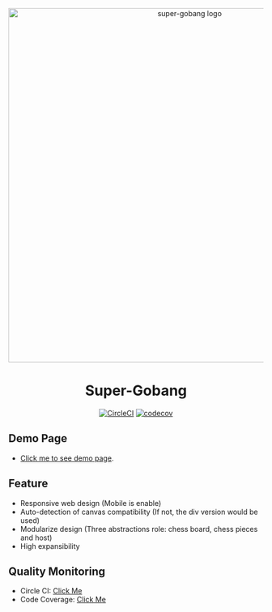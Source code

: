 <p align="center">
  <a href="https://github.com/chuckWu1989/super-gobang" rel="noopener" target="_blank"><img width="700" src="https://chuckWu1989.github.io/super-gobang/public/gobang.png" alt="super-gobang logo"></a></p>

<h1 align="center">Super-Gobang</h1>

<div align="center">
  
[![CircleCI](https://circleci.com/gh/d9767192/super-gobang/tree/master.svg?style=svg)](https://circleci.com/gh/d9767192/super-gobang/tree/master)
[![codecov](https://codecov.io/gh/d9767192/super-gobang/branch/master/graph/badge.svg)](https://codecov.io/gh/d9767192/super-gobang)

</div>

## Demo Page
- [Click me to see demo page](https://chuckWu1989.github.io/super-gobang/demo/).

## Feature
- Responsive web design (Mobile is enable)
- Auto-detection of canvas compatibility (If not, the div version would be used)
- Modularize design (Three abstractions role: chess board, chess pieces and host)
- High expansibility

## Quality Monitoring
- Circle CI: [Click Me](https://circleci.com/gh/d9767192/super-gobang)
- Code Coverage: [Click Me](https://codecov.io/gh/d9767192/super-gobang)
